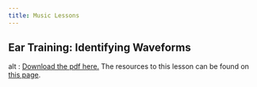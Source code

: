 ```yaml
---
title: Music Lessons
---
```

## Ear Training: Identifying Waveforms
<object data="/pdf/waveform-id-lp.pdf" type="application/pdf"
class="lp">
  alt : <a href="/pdf/waveform-id-lp.pdf">Download the pdf here.</a>
</object>
The resources to this lesson can be found on [this
page](https://www.emayhew.com/waveform-id.html).

